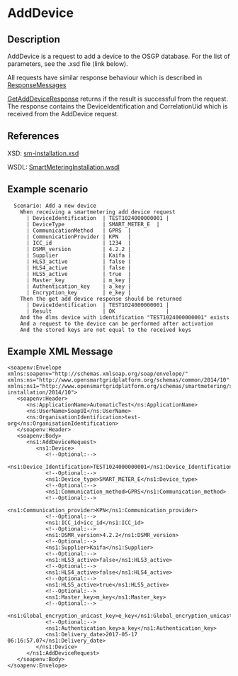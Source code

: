 <!--
SPDX-FileCopyrightText: Contributors to the Documentation project

SPDX-License-Identifier: Apache-2.0
-->

# AddDevice

## Description

AddDevice is a request to add a device to the OSGP database. For the list of parameters, see the .xsd file \(link below\).

All requests have similar response behaviour which is described in [ResponseMessages](../../responsemessages.md)

[GetAddDeviceResponse](getadddeviceresponse.md) returns if the result is successful from the request. The response contains the DeviceIdentification and CorrelationUid which is received from the AddDevice request.

## References

XSD: [sm-installation.xsd](https://github.com/OSGP/open-smart-grid-platform/blob/development/osgp/shared/osgp-ws-smartmetering/src/main/resources/schemas/sm-installation.xsd)

WSDL: [SmartMeteringInstallation.wsdl](https://github.com/OSGP/open-smart-grid-platform/blob/development/osgp/shared/osgp-ws-smartmetering/src/main/resources/SmartMeteringInstallation.wsdl)

## Example scenario

```text
  Scenario: Add a new device
    When receiving a smartmetering add device request
      | DeviceIdentification  | TEST1024000000001 |
      | DeviceType            | SMART_METER_E  |
      | CommunicationMethod   | GPRS  |
      | CommunicationProvider | KPN   |
      | ICC_id                | 1234  |
      | DSMR_version          | 4.2.2 |
      | Supplier              | Kaifa |
      | HLS3_active           | false |
      | HLS4_active           | false |
      | HLS5_active           | true  |
      | Master_key            | m_key |
      | Authentication_key    | a_key |
      | Encryption_key        | e_key |
    Then the get add device response should be returned
      | DeviceIdentification  | TEST1024000000001 |
      | Result                | OK                |
    And the dlms device with identification "TEST1024000000001" exists
    And a request to the device can be performed after activation
    And the stored keys are not equal to the received keys
```

## Example XML Message

```markup
<soapenv:Envelope xmlns:soapenv="http://schemas.xmlsoap.org/soap/envelope/" xmlns:ns="http://www.opensmartgridplatform.org/schemas/common/2014/10" xmlns:ns1="http://www.opensmartgridplatform.org/schemas/smartmetering/sm-installation/2014/10">
   <soapenv:Header>
      <ns:ApplicationName>AutomaticTest</ns:ApplicationName>
      <ns:UserName>SoapUI</ns:UserName>
      <ns:OrganisationIdentification>test-org</ns:OrganisationIdentification>
   </soapenv:Header>
   <soapenv:Body>
      <ns1:AddDeviceRequest>
         <ns1:Device>
            <!--Optional:-->
            <ns1:Device_Identification>TEST1024000000001</ns1:Device_Identification>
            <!--Optional:-->
            <ns1:Device_type>SMART_METER_E</ns1:Device_type>
            <!--Optional:-->
            <ns1:Communication_method>GPRS</ns1:Communication_method>
            <!--Optional:-->
            <ns1:Communication_provider>KPN</ns1:Communication_provider>
            <!--Optional:-->
            <ns1:ICC_id>icc_id</ns1:ICC_id>
            <!--Optional:-->
            <ns1:DSMR_version>4.2.2</ns1:DSMR_version>
            <!--Optional:-->
            <ns1:Supplier>Kaifa</ns1:Supplier>
            <!--Optional:-->
            <ns1:HLS3_active>false</ns1:HLS3_active>
            <!--Optional:-->
            <ns1:HLS4_active>false</ns1:HLS4_active>
            <!--Optional:-->
            <ns1:HLS5_active>true</ns1:HLS5_active>
            <!--Optional:-->
            <ns1:Master_key>m_key</ns1:Master_key>
            <!--Optional:-->
            <ns1:Global_encryption_unicast_key>e_key</ns1:Global_encryption_unicast_key>
            <!--Optional:-->
            <ns1:Authentication_key>a_key</ns1:Authentication_key>
            <ns1:Delivery_date>2017-05-17 06:16:57.07</ns1:Delivery_date>
         </ns1:Device>
      </ns1:AddDeviceRequest>
   </soapenv:Body>
</soapenv:Envelope>
```


